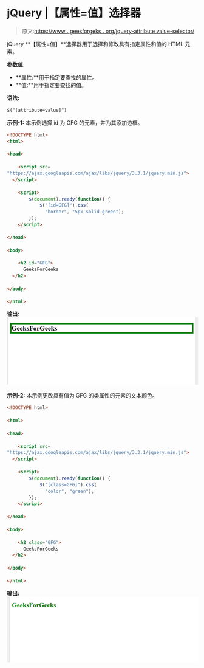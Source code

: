 # jQuery |【属性=值】选择器

> 原文:[https://www . geesforgeks . org/jquery-attribute value-selector/](https://www.geeksforgeeks.org/jquery-attributevalue-selector/)

jQuery **【属性=值】**选择器用于选择和修改具有指定属性和值的 HTML 元素。

**参数值:**

*   **属性:**用于指定要查找的属性。
*   **值:**用于指定要查找的值。

**语法:**

```html
$("[attribute=value]")

```

**示例-1:** 本示例选择 id 为 GFG 的元素，并为其添加边框。

```html
<!DOCTYPE html>
<html>

<head>

    <script src=
"https://ajax.googleapis.com/ajax/libs/jquery/3.3.1/jquery.min.js">
  </script>

    <script>
        $(document).ready(function() {
            $("[id=GFG]").css(
              "border", "5px solid green");
        });
    </script>

</head>

<body>

    <h2 id="GFG">
      GeeksForGeeks
  </h2>

</body>

</html>
```

**输出:**
![](img/06ce3e8ce00eb7727001cbd5ed1bead6.png)

**示例-2:** 本示例更改具有值为 GFG 的类属性的元素的文本颜色。

```html
<!DOCTYPE html>

<html>

<head>

    <script src=
"https://ajax.googleapis.com/ajax/libs/jquery/3.3.1/jquery.min.js">
  </script>

    <script>
        $(document).ready(function() {
            $("[class=GFG]").css(
              "color", "green");
        });
    </script>

</head>

<body>

    <h2 class="GFG">
      GeeksForGeeks
  </h2>

</body>

</html>
```

**输出:**
![](img/634b2713ef7205eaa1f2e8255bd22d28.png)